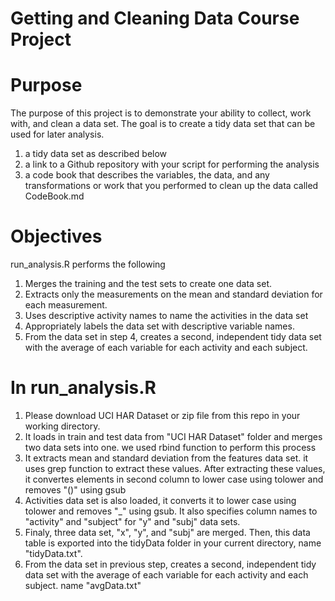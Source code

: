# Getting and Cleaning Data Course Project

# Purpose
The purpose of this project is to demonstrate your ability to collect, work with, and clean a data set. The goal is to create a tidy data set that can be used for later analysis.

1) a tidy data set as described below
2) a link to a Github repository with your script for performing the analysis
3) a code book that describes the variables, the data, and any transformations or work that you performed to clean up the data called CodeBook.md

# Objectives
run_analysis.R performs the following
1. Merges the training and the test sets to create one data set.
2. Extracts only the measurements on the mean and standard deviation for each           measurement.
3. Uses descriptive activity names to name the activities in the data set
4. Appropriately labels the data set with descriptive variable names.
5. From the data set in step 4, creates a second, independent tidy data set with the    average of each variable for each activity and each subject.

# In run_analysis.R
1. Please download UCI HAR Dataset or zip file from this repo in your working           directory.
2. It loads in train and test data from "UCI HAR Dataset" folder and merges two data    sets into one. we used rbind function to perform this process
3. It extracts mean and standard deviation from the features data set. it uses grep     function to extract these values. After extracting these values, it convertes        elements in second column to lower case using tolower and removes "()" using gsub
4. Activities data set is also loaded, it converts it to lower case using tolower       and removes "_" using gsub. It also specifies column names to "activity" and         "subject" for "y" and "subj" data sets.
5. Finaly, three data set, "x", "y", and "subj" are merged. Then, this data table is    exported into the tidyData folder in your current directory, name "tidyData.txt".
6. From the data set in previous step, creates a second, independent tidy data set      with the average of each variable for each activity and each subject. name           "avgData.txt"


